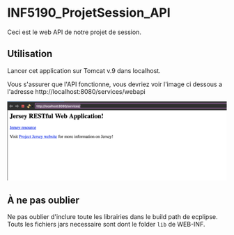 # INF5190_ProjetSession_API

Ceci est le web API de notre projet de session.

## Utilisation
Lancer cet application sur Tomcat v.9 dans localhost.

Vous s'assurer que l'API fonctionne, vous devriez voir l'image ci dessous a l'adresse http://localhost:8080/services/webapi

![jersey](/preview.png)


## À ne pas oublier
Ne pas oublier d'inclure toute les librairies dans le build path de ecplipse. Touts les fichiers jars necessaire sont dont le folder `lib` de WEB-INF.
